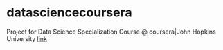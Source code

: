 # datasciencecoursera
Project for Data Science Specialization Course @ coursera|John Hopkins University [link](https://www.coursera.org/specializations/jhu-data-science)
